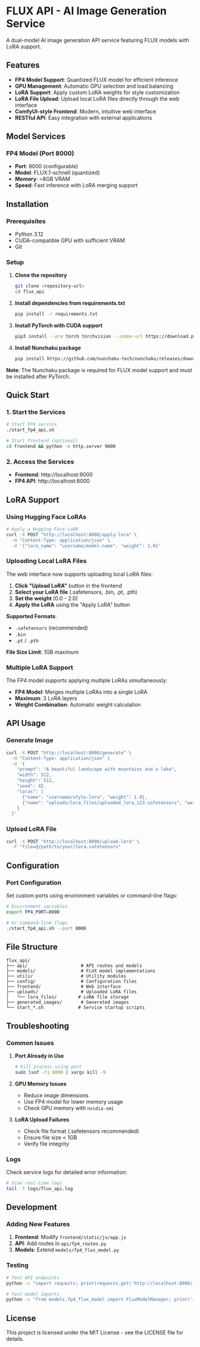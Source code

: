 # FLUX API - AI Image Generation Service

A dual-model AI image generation API service featuring FLUX models with LoRA support.

## Features

- **FP4 Model Support**: Quantized FLUX model for efficient inference
- **GPU Management**: Automatic GPU selection and load balancing
- **LoRA Support**: Apply custom LoRA weights for style customization
- **LoRA File Upload**: Upload local LoRA files directly through the web interface
- **ComfyUI-style Frontend**: Modern, intuitive web interface
- **RESTful API**: Easy integration with external applications

## Model Services

### FP4 Model (Port 8000)
- **Port**: 8000 (configurable)
- **Model**: FLUX.1-schnell (quantized)
- **Memory**: ~8GB VRAM
- **Speed**: Fast inference with LoRA merging support

## Installation

### Prerequisites

- Python 3.12
- CUDA-compatible GPU with sufficient VRAM
- Git

### Setup

1. **Clone the repository**
   ```bash
   git clone <repository-url>
   cd flux_api
   ```

2. **Install dependencies from requirements.txt**
   ```bash
   pip install -r requirements.txt
   ```

3. **Install PyTorch with CUDA support**
   ```bash
   pip3 install --pre torch torchvision --index-url https://download.pytorch.org/whl/nightly/cu128
   ```

4. **Install Nunchaku package**
   ```bash
   pip install https://github.com/nunchaku-tech/nunchaku/releases/download/v0.3.2/nunchaku-0.3.2+torch2.8-cp312-cp312-linux_x86_64.whl
   ```

**Note**: The Nunchaku package is required for FLUX model support and must be installed after PyTorch.

## Quick Start

### 1. Start the Services

```bash
# Start FP4 service
./start_fp4_api.sh

# Start frontend (optional)
cd frontend && python -m http.server 9000
```

### 2. Access the Services

- **Frontend**: http://localhost:9000
- **FP4 API**: http://localhost:8000

## LoRA Support

### Using Hugging Face LoRAs

```bash
# Apply a Hugging Face LoRA
curl -X POST "http://localhost:8000/apply-lora" \
  -H "Content-Type: application/json" \
  -d '{"lora_name": "username/model-name", "weight": 1.0}'
```

### Uploading Local LoRA Files

The web interface now supports uploading local LoRA files:

1. **Click "Upload LoRA"** button in the frontend
2. **Select your LoRA file** (.safetensors, .bin, .pt, .pth)
3. **Set the weight** (0.0 - 2.0)
4. **Apply the LoRA** using the "Apply LoRA" button

**Supported Formats**:
- `.safetensors` (recommended)
- `.bin`
- `.pt` / `.pth`

**File Size Limit**: 1GB maximum

### Multiple LoRA Support

The FP4 model supports applying multiple LoRAs simultaneously:

- **FP4 Model**: Merges multiple LoRAs into a single LoRA
- **Maximum**: 3 LoRA layers
- **Weight Combination**: Automatic weight calculation

## API Usage

### Generate Image

```bash
curl -X POST "http://localhost:8000/generate" \
  -H "Content-Type: application/json" \
  -d '{
    "prompt": "A beautiful landscape with mountains and a lake",
    "width": 512,
    "height": 512,
    "seed": 42,
    "loras": [
      {"name": "username/style-lora", "weight": 1.0},
      {"name": "uploads/lora_files/uploaded_lora_123.safetensors", "weight": 0.8}
    ]
  }'
```

### Upload LoRA File

```bash
curl -X POST "http://localhost:8000/upload-lora" \
  -F "file=@/path/to/your/lora.safetensors"
```

## Configuration

### Port Configuration

Set custom ports using environment variables or command-line flags:

```bash
# Environment variables
export FP4_PORT=8000

# Or command-line flags
./start_fp4_api.sh --port 8000
```

## File Structure

```
flux_api/
├── api/                    # API routes and models
├── models/                 # FLUX model implementations
├── utils/                  # Utility modules
├── config/                 # Configuration files
├── frontend/               # Web interface
├── uploads/                # Uploaded LoRA files
│   └── lora_files/        # LoRA file storage
├── generated_images/       # Generated images
└── start_*.sh             # Service startup scripts
```

## Troubleshooting

### Common Issues

1. **Port Already in Use**
   ```bash
   # Kill process using port
   sudo lsof -ti:8000 | xargs kill -9
   ```

2. **GPU Memory Issues**
   - Reduce image dimensions
   - Use FP4 model for lower memory usage
   - Check GPU memory with `nvidia-smi`

3. **LoRA Upload Failures**
   - Check file format (.safetensors recommended)
   - Ensure file size < 1GB
   - Verify file integrity

### Logs

Check service logs for detailed error information:

```bash
# View real-time logs
tail -f logs/flux_api.log
```

## Development

### Adding New Features

1. **Frontend**: Modify `frontend/static/js/app.js`
2. **API**: Add routes in `api/fp4_routes.py`
3. **Models**: Extend `models/fp4_flux_model.py`

### Testing

```bash
# Test API endpoints
python -c "import requests; print(requests.get('http://localhost:8000/').json())"

# Test model imports
python -c "from models.fp4_flux_model import FluxModelManager; print('✅ FP4 model imports successfully')"
```

## License

This project is licensed under the MIT License - see the LICENSE file for details.